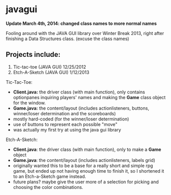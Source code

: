 javagui
=======

**Update March 4th, 2014: changed class names to more normal names**

Fooling around with the JAVA GUI library over Winter Break 2013, right after finishing a Data Structures class.
(excuse the class names)

Projects include: 
----
1. Tic-tac-toe (JAVA GUI)  12/25/2012
2. Etch-A-Sketch (JAVA GUI) 1/12/2013

Tic-Tac-Toe:
- **Client.java:** the driver class (with main function), only contains optionpanes inquiring players' names and making the **Game** class object for the window.
- **Game.java:** the content/layout (includes actionlisteners, buttons, winner/loser determination and the scoreboards)
- mostly hard-coded (for the winner/loser determination)
- use of buttons to represent each possible "move"
- was actually my first try at using the java gui library

Etch-A-Sketch:
- **Client.java**: the driver class (with main function), only to make a **Game**  object
- **Game.java**: the content/layout (includes actionlisteners, labels grid)
- originally wanted this to be a base for a really short and simple rpg game, but ended up not having enough time to finish it, so I shortened it to an Etch-a-Sketch game instead. 
- future plans? maybe give the user more of a selection for picking and choosing the color combinations.
